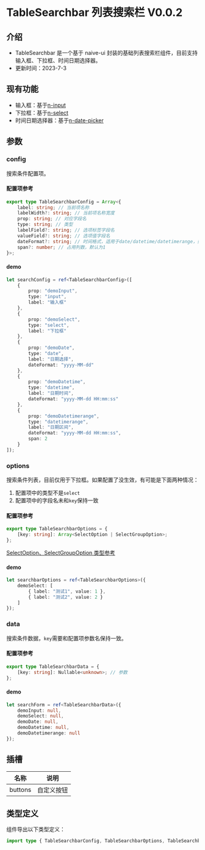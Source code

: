 # TableSearchbar 列表搜索栏 V0.0.2

## 介绍

-   TableSearchbar 是一个基于 naive-ui 封装的基础列表搜索栏组件，目前支持输入框、下拉框、时间日期选择器。
-   更新时间：2023-7-3

## 现有功能

-   输入框：基于[n-input](https://www.naiveui.com/zh-CN/light/components/input)
-   下拉框：基于[n-select](https://www.naiveui.com/zh-CN/light/components/select)
-   时间日期选择器：基于[n-date-picker](https://www.naiveui.com/zh-CN/light/components/date-picker)

## 参数

### config

搜索条件配置项。

#### 配置项参考

```typescript
export type TableSearchbarConfig = Array<{
    label: string; // 当前项名称
    labelWidth?: string; // 当前项名称宽度
    prop: string; // 对应字段名
    type: string; // 类型
    labelField?: string; // 选项标签字段名
    valueField?: string; // 选项值字段名
    dateFormat?: string; // 时间格式，适用于date/datetime/datetimerange，如不设置，默认为时间戳
    span?: number; // 占用列数，默认为1
}>;
```

#### demo

```typescript
let searchConfig = ref<TableSearchbarConfig>([
    {
        prop: "demoInput",
        type: "input",
        label: "输入框"
    },
    {
        prop: "demoSelect",
        type: "select",
        label: "下拉框"
    },
    {
        prop: "demoDate",
        type: "date",
        label: "日期选择",
        dateFormat: "yyyy-MM-dd"
    },
    {
        prop: "demoDatetime",
        type: "datetime",
        label: "日期时间",
        dateFormat: "yyyy-MM-dd HH:mm:ss"
    },
    {
        prop: "demoDatetimerange",
        type: "datetimerange",
        label: "日期区间",
        dateFormat: "yyyy-MM-dd HH:mm:ss",
        span: 2
    }
]);
```

### options

搜索条件列表，目前仅用于下拉框。如果配置了没生效，有可能是下面两种情况：

1. 配置项中的类型不是`select`
2. 配置项中的字段名未和`key`保持一致

#### 配置项参考

```typescript
export type TableSearchbarOptions = {
    [key: string]: Array<SelectOption | SelectGroupOption>;
};
```

[SelectOption、SelectGroupOption 类型参考](https://www.naiveui.com/zh-CN/light/components/select#Select-Props)

#### demo

```typescript
let searchbarOptions = ref<TableSearchbarOptions>({
    demoSelect: [
        { label: "测试1", value: 1 },
        { label: "测试2", value: 2 }
    ]
});
```

### data

搜索条件数据，`key`需要和配置项参数名保持一致。

#### 配置项参考

```typescript
export type TableSearchbarData = {
    [key: string]: Nullable<unknown>; // 参数
};
```

#### demo

```typescript
let searchForm = ref<TableSearchbarData>({
    demoInput: null,
    demoSelect: null,
    demoDate: null,
    demoDatetime: null,
    demoDatetimerange: null
});
```

## 插槽

| 名称    | 说明       |
| ------- | ---------- |
| buttons | 自定义按钮 |

## 类型定义

组件导出以下类型定义：

```typescript
import type { TableSearchbarConfig, TableSearchbarOptions, TableSearchbarData } from "@/components/Table";
```
